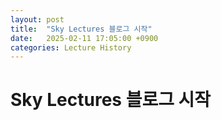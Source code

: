 ```yaml
---
layout: post
title:  "Sky Lectures 블로그 시작"
date:   2025-02-11 17:05:00 +0900
categories: Lecture History
---
```


# **Sky Lectures 블로그 시작**
